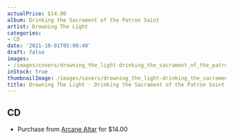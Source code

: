 ```yaml
---
actualPrice: $14.00
album: Drinking the Sacrament of the Patron Saint
artist: Drowning The Light
categories:
- CD
date: '2021-10-01T05:00:40'
draft: false
images:
- /images/covers/drowning_the_light-drinking_the_sacrament_of_the_patron_saint.jpg
inStock: true
thumbnailImage: /images/covers/drowning_the_light-drinking_the_sacrament_of_the_patron_saint-thumb.jpg
title: Drowning The Light - Drinking the Sacrament of the Patron Saint
---
```


## CD
* Purchase from [Arcane Altar](https://arcanealtar.bigcartel.com/product/drowning-the-light-drinking-the-sacrament-of-the-patron-saint-cd) for $14.00
